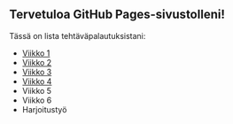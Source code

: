 ## Tervetuloa GitHub Pages-sivustolleni!
Tässä on lista tehtäväpalautuksistani:
- [Viikko 1](./vko1/index.html)
- [Viikko 2](vko2.md)
- [Viikko 3](./vko3)
- [Viikko 4](./vko4)
- Viikko 5
- Viikko 6
- Harjoitustyö
